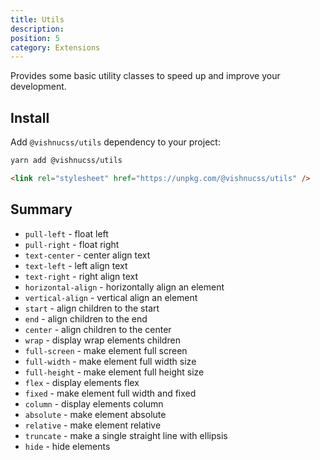 ```yaml
---
title: Utils
description:
position: 5
category: Extensions
---
```


Provides some basic utility classes to speed up and improve your development.

## Install

Add `@vishnucss/utils` dependency to your project:

<code-group>
  <code-block label="YARN" active>

```bash
yarn add @vishnucss/utils
```

  </code-block>
  <code-block label="CDN">

```html
<link rel="stylesheet" href="https://unpkg.com/@vishnucss/utils" />
```

  </code-block>
</code-group>

## Summary

<ul>
  <li><code>pull-left</code> - float left</li>
  <li><code>pull-right</code> - float right</li>
  <li><code>text-center</code> - center align text</li>
  <li><code>text-left</code> - left align text</li>
  <li><code>text-right</code> - right align text</li>
  <li>
    <code>horizontal-align</code> - horizontally align an element
  </li>
  <li><code>vertical-align</code> - vertical align an element</li>
  <li><code>start</code> - align children to the start</li>
  <li><code>end</code> - align children to the end</li>
  <li><code>center</code> - align children to the center</li>
  <li><code>wrap</code> - display wrap elements children</li>
  <li><code>full-screen</code> - make element full screen</li>
  <li><code>full-width</code> - make element full width size</li>
  <li><code>full-height</code> - make element full height size</li>
  <li><code>flex</code> - display elements flex</li>
  <li><code>fixed</code> - make element full width and fixed</li>
  <li><code>column</code> - display elements column</li>
  <li><code>absolute</code> - make element absolute</li>
  <li><code>relative</code> - make element relative</li>
  <li>
    <code>truncate</code> - make a single straight line with
    ellipsis
  </li>
  <li><code>hide</code> - hide elements</li>
</ul>
